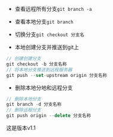 - 查看远程所有分支`git branch -a`
- 查看本地分支`git branch`
- 切换分支`git checkout 分支名`

- 本地创建分支并推送到git上
``` js
// 创建创建分支
git checkout -b 分支名称
// 将本地分支推送到远程服务器
git push --set-upstream origin 分支名称
```

- 删除本地分地和远程分支
``` js
// 删除本地分支
git branch -d 分支名称
// 删除远程分支
git push origin --delete 分支名称
```


这是版本v1.1
